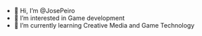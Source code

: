 - 👋 Hi, I’m @JosePeiro
- 👀 I’m interested in Game development
- 🌱 I’m currently learning Creative Media and Game Technology
